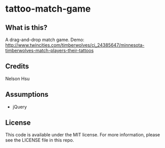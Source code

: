tattoo-match-game
=================

What is this?
-------------

A drag-and-drop match game.
Demo: http://www.twincities.com/timberwolves/ci_24385647/minnesota-timberwolves-match-players-their-tattoos

Credits
---------

Nelson Hsu

Assumptions
-----------

* jQuery


License
----------

This code is available under the MIT license. For more information, please see the LICENSE file in this repo.


